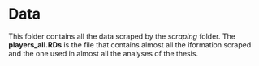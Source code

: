 # Data
This folder contains all the data scraped by the *scraping* folder. The **players_all.RDs** is the file that contains almost all the iformation scraped and the one used in almost all the analyses of the thesis.
